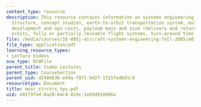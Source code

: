 ```yaml
---
content_type: resource
description: This resource contains information on systems engineering process, orbiter
  structure, concept studies, earth-to-orbit transportation system, multi-year budgets,
  development and ops costs, payload mass and size (delivery and return), operational
  orbits, fully or partially reusable flight systems, turn-around time and entry cross-range.
file: /media/courses/16-885j-aircraft-systems-engineering-fall-2005/e01f9fed8a20b4c4019c1e03d9109d6a_mosr_strctrs_tps.pdf
file_type: application/pdf
learning_resource_types:
- Lecture Videos
ocw_type: OCWFile
parent_title: Video Lectures
parent_type: CourseSection
parent_uid: d240db3b-e49a-f071-bd2f-1f257ed6d1c9
resourcetype: Document
title: mosr_strctrs_tps.pdf
uid: e01f9fed-8a20-b4c4-019c-1e03d9109d6a
---
```

